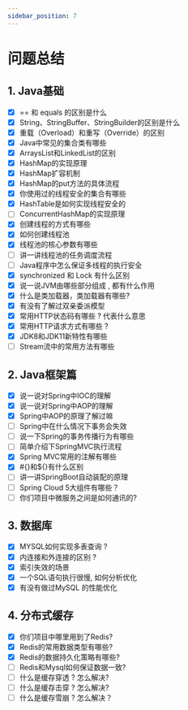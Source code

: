 ```yaml
---
sidebar_position: 7
---
```


# 问题总结

## 1. Java基础

- [x] == 和 equals 的区别是什么
- [x] String、StringBuffer、StringBuilder的区别是什么
- [x] 重载（Overload）和重写（Override）的区别
- [x] Java中常见的集合类有哪些
- [x] ArraysList和LinkedList的区别
- [x] HashMap的实现原理
- [x] HashMap扩容机制
- [x] HashMap的put方法的具体流程
- [x] 你使用过的线程安全的集合有哪些
- [x] HashTable是如何实现线程安全的
- [ ] ConcurrentHashMap的实现原理
- [x] 创建线程的方式有哪些
- [x] 如何创建线程池
- [x] 线程池的核心参数有哪些
- [ ] 讲一讲线程池的任务调度流程
- [ ] Java程序中怎么保证多线程的执行安全
- [x] synchronized 和 Lock 有什么区别
- [x] 说一说JVM由哪些部分组成 , 都有什么作用
- [x] 什么是类加载器，类加载器有哪些?
- [x] 有没有了解过双亲委派模型
- [x] 常用HTTP状态码有哪些 ? 代表什么意思
- [x] 常用HTTP请求方式有哪些 ?
- [x] JDK8和JDK11新特性有哪些
- [ ] Stream流中的常用方法有哪些

## 2. Java框架篇

- [x] 说一说对Spring中IOC的理解
- [x] 说一说对Spring中AOP的理解
- [x] Spring中AOP的原理了解过嘛
- [ ] Spring中在什么情况下事务会失效
- [ ] 说一下Spring的事务传播行为有哪些
- [ ] 简单介绍下SpringMVC执行流程
- [x] Spring MVC常用的注解有哪些
- [x] #{}和${}有什么区别
- [ ] 讲一讲SpringBoot自动装配的原理
- [ ] Spring Cloud 5大组件有哪些？
- [ ] 你们项目中微服务之间是如何通讯的?

## 3. 数据库

- [x] MYSQL如何实现多表查询 ?
- [x] 内连接和外连接的区别 ?
- [x] 索引失效的场景
- [x] 一个SQL语句执行很慢, 如何分析优化
- [x] 有没有做过MySQL 的性能优化

## 4. 分布式缓存

- [x] 你们项目中哪里用到了Redis?
- [x] Redis的常用数据类型有哪些?
- [x] Redis的数据持久化策略有哪些?
- [ ] Redis和Mysql如何保证数据⼀致?
- [ ] 什么是缓存穿透 ? 怎么解决?
- [ ] 什么是缓存击穿 ? 怎么解决?
- [ ] 什么是缓存雪崩 ? 怎么解决？
